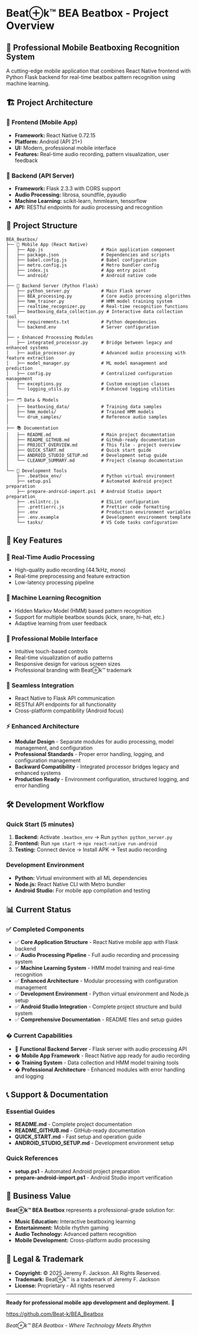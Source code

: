 # Beat⊕k™ BEA Beatbox - Project Overview

## 🎵 Professional Mobile Beatboxing Recognition System

A cutting-edge mobile application that combines React Native frontend with Python Flask backend for real-time beatbox pattern recognition using machine learning.

## 🏗️ Project Architecture

### 📱 **Frontend (Mobile App)**
- **Framework:** React Native 0.72.15
- **Platform:** Android (API 21+)
- **UI:** Modern, professional mobile interface
- **Features:** Real-time audio recording, pattern visualization, user feedback

### 🐍 **Backend (API Server)**
- **Framework:** Flask 2.3.3 with CORS support
- **Audio Processing:** librosa, soundfile, pyaudio
- **Machine Learning:** scikit-learn, hmmlearn, tensorflow
- **API:** RESTful endpoints for audio processing and recognition

## 📂 Project Structure

```
BEA_Beatbox/
├── 📱 Mobile App (React Native)
│   ├── App.js                      # Main application component
│   ├── package.json                # Dependencies and scripts
│   ├── babel.config.js             # Babel configuration
│   ├── metro.config.js             # Metro bundler config
│   ├── index.js                    # App entry point
│   └── android/                    # Android native code
│
├── 🐍 Backend Server (Python Flask)
│   ├── python_server.py            # Main Flask server
│   ├── BEA_processing.py           # Core audio processing algorithms
│   ├── hmm_trainer.py              # HMM model training system
│   ├── realtime_recognizer.py      # Real-time recognition functions
│   ├── beatboxing_data_collection.py # Interactive data collection tool
│   ├── requirements.txt            # Python dependencies
│   └── backend.env                 # Server configuration
│
├── ⚡ Enhanced Processing Modules
│   ├── integrated_processor.py     # Bridge between legacy and enhanced systems
│   ├── audio_processor.py          # Advanced audio processing with feature extraction
│   ├── model_manager.py            # ML model management and prediction
│   ├── config.py                   # Centralized configuration management
│   ├── exceptions.py               # Custom exception classes
│   └── logging_utils.py            # Enhanced logging utilities
│
├── 🗂️ Data & Models
│   ├── beatboxing_data/            # Training data samples
│   ├── hmm_models/                 # Trained HMM models
│   └── drum_samples/               # Reference audio samples
│
├── 📚 Documentation
│   ├── README.md                   # Main project documentation
│   ├── README_GITHUB.md            # GitHub-ready documentation
│   ├── PROJECT_OVERVIEW.md         # This file - project overview
│   ├── QUICK_START.md              # Quick start guide
│   ├── ANDROID_STUDIO_SETUP.md     # Development setup guide
│   └── CLEANUP_SUMMARY.md          # Project cleanup documentation
│
└── 🔧 Development Tools
    ├── .beatbox_env/               # Python virtual environment
    ├── setup.ps1                   # Automated Android project preparation
    ├── prepare-android-import.ps1  # Android Studio import preparation
    ├── .eslintrc.js                # ESLint configuration
    ├── .prettierrc.js              # Prettier code formatting
    ├── .env                        # Production environment variables
    ├── .env.example                # Development environment template
    └── tasks/                      # VS Code tasks configuration
```

## 🚀 Key Features

### 🎤 **Real-Time Audio Processing**
- High-quality audio recording (44.1kHz, mono)
- Real-time preprocessing and feature extraction
- Low-latency processing pipeline

### 🤖 **Machine Learning Recognition**
- Hidden Markov Model (HMM) based pattern recognition
- Support for multiple beatbox sounds (kick, snare, hi-hat, etc.)
- Adaptive learning from user feedback

### 📱 **Professional Mobile Interface**
- Intuitive touch-based controls
- Real-time visualization of audio patterns
- Responsive design for various screen sizes
- Professional branding with Beat⊕k™ trademark

### 🔗 **Seamless Integration**
- React Native to Flask API communication
- RESTful API endpoints for all functionality
- Cross-platform compatibility (Android focus)

### ⚡ **Enhanced Architecture**
- **Modular Design** - Separate modules for audio processing, model management, and configuration
- **Professional Standards** - Proper error handling, logging, and configuration management
- **Backward Compatibility** - Integrated processor bridges legacy and enhanced systems
- **Production Ready** - Environment configuration, structured logging, and error handling

## 🛠️ Development Workflow

### **Quick Start (5 minutes)**
1. **Backend:** Activate `.beatbox_env` → Run `python python_server.py`
2. **Frontend:** Run `npm start` → `npx react-native run-android`
3. **Testing:** Connect device → Install APK → Test audio recording

### **Development Environment**
- **Python:** Virtual environment with all ML dependencies
- **Node.js:** React Native CLI with Metro bundler
- **Android Studio:** For mobile app compilation and testing

## 📊 Current Status

### ✅ **Completed Components**
- ✅ **Core Application Structure** - React Native mobile app with Flask backend
- ✅ **Audio Processing Pipeline** - Full audio recording and processing system
- ✅ **Machine Learning System** - HMM model training and real-time recognition
- ✅ **Enhanced Architecture** - Modular processing with configuration management
- ✅ **Development Environment** - Python virtual environment and Node.js setup
- ✅ **Android Studio Integration** - Complete project structure and build system
- ✅ **Comprehensive Documentation** - README files and setup guides

### � **Current Capabilities**
- 🚀 **Functional Backend Server** - Flask server with audio processing API
- � **Mobile App Framework** - React Native app ready for audio recording
- � **Training System** - Data collection and HMM model training tools
- � **Professional Architecture** - Enhanced modules with error handling and logging

## 📞 Support & Documentation

### **Essential Guides**
- **README.md** - Complete project documentation
- **README_GITHUB.md** - GitHub-ready documentation
- **QUICK_START.md** - Fast setup and operation guide
- **ANDROID_STUDIO_SETUP.md** - Development environment setup

### **Quick References**
- **setup.ps1** - Automated Android project preparation
- **prepare-android-import.ps1** - Android Studio import verification

## 🎯 Business Value

**Beat⊕k™ BEA Beatbox** represents a professional-grade solution for:
- **Music Education:** Interactive beatboxing learning
- **Entertainment:** Mobile rhythm gaming
- **Audio Technology:** Advanced pattern recognition
- **Mobile Development:** Cross-platform audio processing

## 📄 Legal & Trademark

- **Copyright:** © 2025 Jeremy F. Jackson. All Rights Reserved.
- **Trademark:** Beat⊕k™ is a trademark of Jeremy F. Jackson
- **License:** Proprietary - All rights reserved

---

**Ready for professional mobile app development and deployment.** 🚀

https://github.com/Beat-k/BEA_Beatbox

*Beat⊕k™ BEA Beatbox - Where Technology Meets Rhythm*
